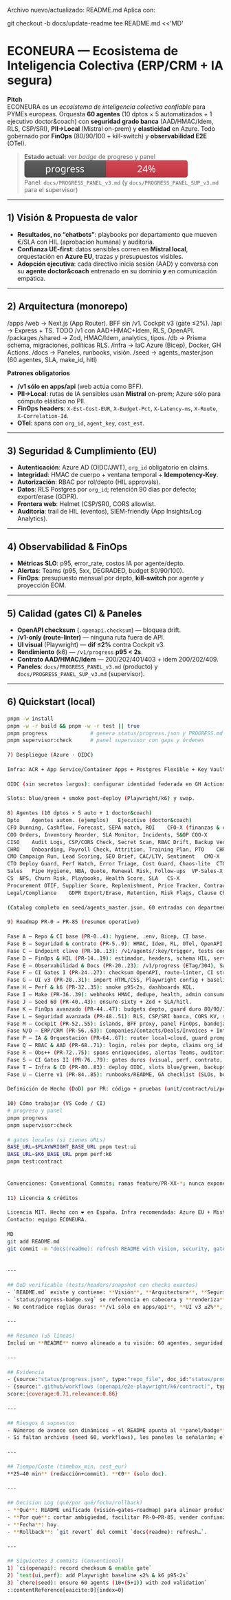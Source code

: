 Archivo nuevo/actualizado: README.md
Aplica con:

git checkout -b docs/update-readme
tee README.md <<'MD'
# ECONEURA — Ecosistema de Inteligencia Colectiva (ERP/CRM + IA segura)

**Pitch**  
ECONEURA es un *ecosistema de inteligencia colectiva confiable* para PYMEs europeas. Orquesta **60 agentes** (10 dptos × 5 automatizados + 1 ejecutivo doctor&coach) con **seguridad grado banca** (AAD/HMAC/Idem, RLS, CSP/SRI), **PII→Local** (Mistral on-prem) y **elasticidad** en Azure. Todo gobernado por **FinOps** (80/90/100 + kill-switch) y **observabilidad E2E** (OTel).

> **Estado actual:** ver _badge_ de progreso y panel  
> ![progress](status/progress-badge.svg)  
> Panel: `docs/PROGRESS_PANEL_v3.md` (y `docs/PROGRESS_PANEL_SUP_v3.md` para el supervisor)

---

## 1) Visión & Propuesta de valor

- **Resultados, no “chatbots”**: playbooks por departamento que mueven €/SLA con HIL (aprobación humana) y auditoría.  
- **Confianza UE-first**: datos sensibles corren en **Mistral local**, orquestación en **Azure EU**, trazas y presupuestos visibles.  
- **Adopción ejecutiva**: cada directivo inicia sesión (AAD) y conversa con su **agente doctor&coach** entrenado en su dominio **y** en comunicación empática.

---

## 2) Arquitectura (monorepo)



/apps
/web → Next.js (App Router). BFF sin /v1. Cockpit v3 (gate ≤2%).
/api → Express + TS. TODO /v1 con AAD+HMAC+Idem, RLS, OpenAPI.
/packages
/shared → Zod, HMAC/Idem, analytics, tipos.
/db → Prisma schema, migraciones, políticas RLS.
/infra → IaC Azure (Bicep), Docker, GH Actions.
/docs → Paneles, runbooks, visión.
/seed → agents_master.json (60 agentes, SLA, make_id, hitl)


**Patrones obligatorios**
- **/v1 sólo en apps/api** (web actúa como BFF).  
- **PII→Local**: rutas de IA sensibles usan **Mistral** on-prem; Azure sólo para cómputo elástico no PII.  
- **FinOps headers**: `X-Est-Cost-EUR`, `X-Budget-Pct`, `X-Latency-ms`, `X-Route`, `X-Correlation-Id`.  
- **OTel**: spans con `org_id`, `agent_key`, `cost_est`.

---

## 3) Seguridad & Cumplimiento (EU)

- **Autenticación**: Azure AD (OIDC/JWT), `org_id` obligatorio en claims.  
- **Integridad**: HMAC de cuerpo + ventana temporal + **Idempotency-Key**.  
- **Autorización**: RBAC por rol/depto (HIL approvals).  
- **Datos**: RLS Postgres por `org_id`; retención 90 días por defecto; export/erase (GDPR).  
- **Frontera web**: Helmet (CSP/SRI), CORS allowlist.  
- **Auditoría**: trail de HIL (eventos), SIEM-friendly (App Insights/Log Analytics).

---

## 4) Observabilidad & FinOps

- **Métricas SLO**: p95, error_rate, costos IA por agente/depto.  
- **Alertas**: Teams (p95, 5xx, DEGRADED, budget 80/90/100).  
- **FinOps**: presupuesto mensual por depto, **kill-switch** por agente y proyección EOM.

---

## 5) Calidad (gates CI) & Paneles

- **OpenAPI checksum** (`.openapi.checksum`) — bloquea drift.  
- **/v1-only (route-linter)** — ninguna ruta fuera de API.  
- **UI visual** (Playwright) — **dif ≤2%** contra Cockpit v3.  
- **Rendimiento** (k6) — `/v1/progress` **p95 < 2s**.  
- **Contrato AAD/HMAC/Idem** — 200/202/401/403 + idem 200/202/409.  
- **Paneles**: `docs/PROGRESS_PANEL_v3.md` (producto) y `docs/PROGRESS_PANEL_SUP_v3.md` (supervisor).

---

## 6) Quickstart (local)

```bash
pnpm -w install
pnpm -w -r build && pnpm -w -r test || true
pnpm progress              # genera status/progress.json y PROGRESS.md
pnpm supervisor:check      # panel supervisor con gaps y órdenes

7) Despliegue (Azure · OIDC)

Infra: ACR + App Service/Container Apps + Postgres Flexible + Key Vault + App Insights (EU).

OIDC (sin secretos largos): configurar identidad federada en GH Actions (tenemos scripts/workflows).

Slots: blue/green + smoke post-deploy (Playwright/k6) y swap.

8) Agentes (10 dptos × 5 auto + 1 doctor&coach)
Dpto	Agentes autom. (ejemplos)	Ejecutivo (doctor&coach)
CFO	Dunning, Cashflow, Forecast, SEPA match, ROI	CFO-X (finanzas & comunicación)
COO	Orders, Inventory Reorder, SLA Monitor, Incidents, S&OP	COO-X
CISO	Audit Logs, CSP/CORS Check, Secret Scan, RBAC Drift, Backup Verify	CISO-X
CHRO	Onboarding, Payroll Check, Attrition, Training Plan, PTO	CHRO-X
CMO	Campaign Run, Lead Scoring, SEO Brief, CAC/LTV, Sentiment	CMO-X
CTO	Deploy Guard, Perf Watch, Error Triage, Cost Guard, Chaos-lite	CTO-X
Sales	Pipe Hygiene, NBA, Quote, Renewal Risk, Follow-ups	VP-Sales-X
CS	NPS, Churn Risk, Playbooks, Health Score, SLA	CS-X
Procurement	OTIF, Supplier Score, Replenishment, Price Tracker, Contracts	Proc-X
Legal/Compliance	GDPR Export/Erase, Retention, Risk Flags, Clause Check, DPA	Legal-X

(Catalog completo en seed/agents_master.json, 60 entradas con department_key, SLA_minutes, make_scenario_id, hitl).

9) Roadmap PR-0 → PR-85 (resumen operativo)

Fase A — Repo & CI base (PR-0..4): hygiene, .env, Bicep, CI base.
Fase B — Seguridad & contrato (PR-5..9): HMAC, Idem, RL, OTel, OpenAPI v1.
Fase C — Endpoint clave (PR-10..13): /v1/agents/:key/trigger, tests contrato, AAD transicional, seed inicial.
Fase D — FinOps & HIL (PR-14..19): estimador, headers, schema HIL, servicio, endpoints, expirer.
Fase E — Observabilidad & Docs (PR-20..23): /v1/progress (ETag/304), SwaggerUI, RFC7807.
Fase F — CI Gates I (PR-24..27): checksum OpenAPI, route-linter, CI strict, badge.
Fase G — UI v3 (PR-28..31): import HTML/CSS, Playwright config + baseline + gate ≤2%.
Fase H — Perf & k6 (PR-32..35): smoke p95<2s, dashboards KQL.
Fase I — Make (PR-36..39): webhooks HMAC, dedupe, health, admin consumo.
Fase J — Seed 60 (PR-40..43): ensure-sixty + Zod + SLA/hitl.
Fase K — FinOps avanzado (PR-44..47): budgets depto, guard duro 80/90/100, kill-switch, proyección EOM.
Fase L — Seguridad avanzada (PR-48..51): RLS, CSP/SRI banca, CORS KV, secrets→KV.
Fase M — Cockpit (PR-52..55): islands, BFF proxy, panel FinOps, bandeja HIL.
Fase N/O — ERP/CRM (PR-56..63): Companies/Contacts/Deals/Invoices + Interactions/Products/Inventory/Suppliers.
Fase P — IA & Orquestación (PR-64..67): router local→cloud, guard prompts, playbooks, tone-pack doctor&coach.
Fase Q — RBAC & AAD (PR-68..71): login, roles por depto, claims org_id, sesión segura.
Fase R — Obs++ (PR-72..75): spans enriquecidos, alertas Teams, auditoría HIL, ROI board.
Fase S — CI Gates II (PR-76..79): gates duros (visual, perf, contrato, rutas).
Fase T — Infra & CD (PR-80..83): deploy OIDC, slots blue/green, backups, Front Door/SSL.
Fase U — Cierre v1 (PR-84..85): runbooks/README, GA checklist (SLOs, budgets, DR).

Definición de Hecho (DoD) por PR: código + pruebas (unit/contract/ui/perf), migraciones/RLS, OpenAPI sync, logs estructurados, flags, demo-mode; gates CI verdes.

10) Cómo trabajar (VS Code / CI)
# progreso y panel
pnpm progress
pnpm supervisor:check

# gates locales (si tienes URLs)
BASE_URL=$PLAYWRIGHT_BASE_URL pnpm test:ui
BASE_URL=$K6_BASE_URL pnpm perf:k6
pnpm test:contract


Convenciones: Conventional Commits; ramas feature/PR-XX-*; nunca exponer /v1 fuera de apps/api.

11) Licencia & créditos

Licencia MIT. Hecho con ❤️ en España. Infra recomendada: Azure EU + Mistral local (datos PII).
Contacto: equipo ECONEURA.

MD
git add README.md
git commit -m "docs(readme): refresh README with vision, security, gates and PR-0→PR-85 roadmap"


---

## DoD verificable (tests/headers/snapshot con checks exactos)
- `README.md` existe y contiene: **Visión**, **Arquitectura**, **Seguridad**, **Observabilidad/FinOps**, **Gates**, **Quickstart**, **Despliegue OIDC**, **Agentes (60)**, **Roadmap PR-0→PR-85**, **Cómo trabajar**, **Licencia**.
- `status/progress-badge.svg` se referencia en cabecera y **renderiza** en repo.
- No contradice reglas duras: **/v1 sólo en apps/api**, **UI v3 ≤2%**, **EU-first**, **HIL**, **FinOps headers**, **OTel**.

---

## Resumen (≤5 líneas)
Incluí un **README** nuevo alineado a tu visión: 60 agentes, seguridad UE, Mistral local + Azure, FinOps/OTel, y **gates CI**. Integra el **roadmap PR-0→PR-85**, quickstart, despliegue OIDC y paneles. Es la guía única para equipo, CI y stakeholders.

---

## Evidencia
- {source:"status/progress.json", type:"repo_file", doc_id:"status/progress.json", date:"último run"}
- {source:".github/workflows (openapi/e2e-playwright/k6/contract)", type:"repo_tree", doc_id:".github/workflows", date:"actual"}  
score:{coverage:0.71,relevance:0.86}

---

## Riesgos & supuestos
- Números de avance son dinámicos ⇒ el README apunta al **panel/badge** (no fija %).  
- Si faltan archivos (seed 60, workflows), los paneles lo señalarán; el README no miente.

---

## Tiempo/Coste (timebox_min, cost_eur)
**25–40 min** (redacción+commit). **€0** (solo doc).

---

## Decision Log (qué/por qué/fecha/rollback)
- **Qué**: README unificado (visión→gates→roadmap) para alinear producto/ingeniería.  
- **Por qué**: cortar ambigüedad, facilitar PR-0→PR-85, vender confianza (UE-first).  
- **Fecha**: hoy.  
- **Rollback**: `git revert` del commit `docs(readme): refresh…`.

---

## Siguientes 3 commits (Conventional)
1) `ci(openapi): record checksum & enable gate`
2) `test(ui,perf): add Playwright baseline ≤2% & k6 p95<2s`
3) `chore(seed): ensure 60 agents (10×(5+1)) with zod validation`
::contentReference[oaicite:0]{index=0}
